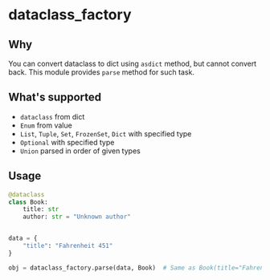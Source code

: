 # dataclass_factory
## Why

You can convert dataclass to dict using `asdict` method, but cannot convert back.
This module provides `parse` method for such task. 

## What's supported 

* `dataclass` from dict
* `Enum` from value
* `List`, `Tuple`, `Set`, `FrozenSet`, `Dict` with specified type
* `Optional` with specified type
* `Union` parsed in order of given types

## Usage

```python
@dataclass
class Book:
    title: str
    author: str = "Unknown author"


data = {
    "title": "Fahrenheit 451"
}

obj = dataclass_factory.parse(data, Book)  # Same as Book(title="Fahrenheit 451")

```
